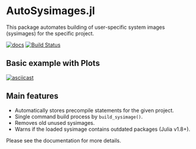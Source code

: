 # AutoSysimages.jl
This package automates building of user-specific system images (sysimages) for the specific project.  

[![docs](https://img.shields.io/badge/docs-stable-blue.svg)](https://petvana.github.io/AutoSysimages.jl)
[![Build Status](https://github.com/petvana/AutoSysimages.jl/workflows/Runtests/badge.svg)](https://github.com/petvana/AutoSysimages.jl/actions/workflows/Runtests.yml)

## Basic example with Plots

[![asciicast](https://asciinema.org/a/ivg6l4VS2XckGop1tsXGkPxn1.svg)](https://asciinema.org/a/ivg6l4VS2XckGop1tsXGkPxn1)

## Main features
- Automatically stores precompile statements for the given project.
- Single command build process by `build_sysimage()`.
- Removes old unused sysimages.
- Warns if the loaded sysimage contains outdated packages (Julia v1.8+).

Please see the documentation for more details.